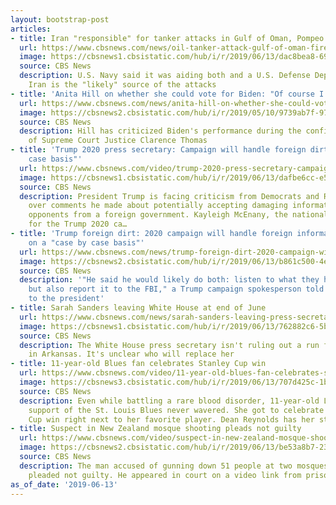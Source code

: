 ```yaml
---
layout: bootstrap-post
articles:
- title: Iran "responsible" for tanker attacks in Gulf of Oman, Pompeo says
  url: https://www.cbsnews.com/news/oil-tanker-attack-gulf-of-oman-fire-iran-likely-responsible-pompeo-says-today-2019-06-13-live-updates/
  image: https://cbsnews1.cbsistatic.com/hub/i/r/2019/06/13/dac8bea8-698e-47d9-9fb0-dfc82905f0b8/thumbnail/1200x630/4873de5bbd6a0f2ef30ec169da2e6525/tanker-2019-06-13t130954z-1530005765-rc1ff80f8360-rtrmadp-3-mideast-tanker.jpg
  source: CBS News
  description: U.S. Navy said it was aiding both and a U.S. Defense Dept. source says
    Iran is the "likely" source of the attacks
- title: 'Anita Hill on whether she could vote for Biden: "Of course I could"'
  url: https://www.cbsnews.com/news/anita-hill-on-whether-she-could-vote-for-joe-biden-of-course-i-could/
  image: https://cbsnews2.cbsistatic.com/hub/i/r/2019/05/10/9739ab7f-9700-48ba-b291-26f2b0aadece/thumbnail/1200x630/77d3e51035c2d3ffaec70d4ac445de80/gettyimages-963061492.jpg
  source: CBS News
  description: Hill has criticized Biden's performance during the confirmation hearing
    of Supreme Court Justice Clarence Thomas
- title: 'Trump 2020 press secretary: Campaign will handle foreign dirt on "case by
    case basis"'
  url: https://www.cbsnews.com/video/trump-2020-press-secretary-campaign-will-handle-foreign-dirt-on-case-by-case-basis/
  image: https://cbsnews1.cbsistatic.com/hub/i/r/2019/06/13/dafbe6cc-e5e0-443f-8ed4-400f583809cb/thumbnail/1200x630/63336fe4633773cfff1b43e3d2869116/0613-cbsn-trump2020presssec-1873416-640x360.jpg
  source: CBS News
  description: President Trump is facing criticism from Democrats and Republicans
    over comments he made about potentially accepting damaging information about political
    opponents from a foreign government. Kayleigh McEnany, the national press secretary
    for the Trump 2020 ca…
- title: 'Trump foreign dirt: 2020 campaign will handle foreign information on opponents
    on a "case by case basis"'
  url: https://www.cbsnews.com/news/trump-foreign-dirt-2020-campaign-will-handle-foreign-information-on-opponents-on-a-case-by-case-basis/
  image: https://cbsnews2.cbsistatic.com/hub/i/r/2019/06/13/b861c500-4e76-4797-849b-64b1d3da1a3e/thumbnail/1200x630/d74f7a7fb64548ee6f9a3751b9e9b27a/1560466752394.png
  source: CBS News
  description: '"He said he would likely do both: listen to what they have to say
    but also report it to the FBI," a Trump campaign spokesperson told CBSN, referring
    to the president'
- title: Sarah Sanders leaving White House at end of June
  url: https://www.cbsnews.com/news/sarah-sanders-leaving-press-secretary-stepping-down-white-house-president-trump-says-today-2019-06-13/
  image: https://cbsnews1.cbsistatic.com/hub/i/r/2019/06/13/762882c6-5b8e-49ed-ab28-c3e42f38d765/thumbnail/1200x630g3/f1553b671eb9f0cf898c426a8aaa8232/gettyimages-1149698780.jpg
  source: CBS News
  description: The White House press secretary isn't ruling out a run for governor
    in Arkansas. It's unclear who will replace her
- title: 11-year-old Blues fan celebrates Stanley Cup win
  url: https://www.cbsnews.com/video/11-year-old-blues-fan-celebrates-stanley-cup-win/
  image: https://cbsnews3.cbsistatic.com/hub/i/r/2019/06/13/707d425c-1ba9-4f6e-b0e8-e58c1ceb8ade/thumbnail/1200x630/f5f80d28b0c8628cd47e08cf4804dec2/0613-en-bluessuperfan-reynolds-1873398-640x360.jpg
  source: CBS News
  description: Even while battling a rare blood disorder, 11-year-old Laila Anderson's
    support of the St. Louis Blues never wavered. She got to celebrate their Stanley
    Cup win right next to her favorite player. Dean Reynolds has her story.
- title: Suspect in New Zealand mosque shooting pleads not guilty
  url: https://www.cbsnews.com/video/suspect-in-new-zealand-mosque-shooting-pleads-not-guilty/
  image: https://cbsnews2.cbsistatic.com/hub/i/r/2019/06/13/be53a8b7-237d-4b2a-a7ce-502d5524c449/thumbnail/1200x630/b047c9f493a5c2a8dd05f0ab2f36083c/nzsuspect-1873392-640x360.jpg
  source: CBS News
  description: The man accused of gunning down 51 people at two mosques in New Zealand
    pleaded not guilty. He appeared in court on a video link from prison.
as_of_date: '2019-06-13'
---
```


